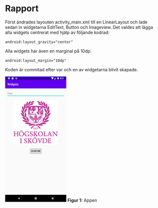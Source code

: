 
# Rapport


Först ändrades layouten activity_main.xml till en LinearLayout och lade sedan in widgetarna EditText, Button och Imageview. Det valdes att lägga alla widgets centrerat med hjälp av följande kodrad:
```
android:layout_gravity="center"
```

Alla widgets har även en marginal på 10dp.
```
android:layout_margin="10dp"
```
Koden är commitad efter var och en av widgetarna blivit skapade.

![](widgets.png)
**Figur 1:** Appen

